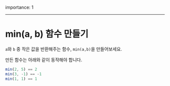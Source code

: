 importance: 1

---

# min(a, b) 함수 만들기

`a`와 `b` 중 작은 값을 반환해주는 함수, `min(a,b)`을 만들어보세요.

만든 함수는 아래와 같이 동작해야 합니다.

```js
min(2, 5) == 2
min(3, -1) == -1
min(1, 1) == 1
```


